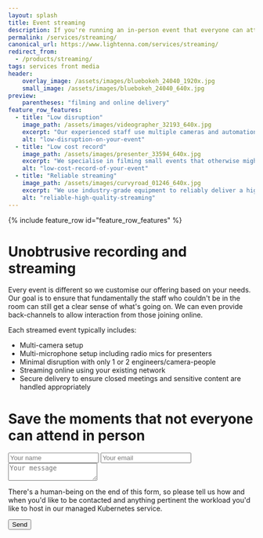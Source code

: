 ```yaml
---
layout: splash
title: Event streaming
description: If you're running an in-person event that everyone can attend, we can stream it to an online audience.  Afterwards, an archive copy gives you a record for posterity or those who couldn't tune in live.
permalink: /services/streaming/
canonical_url: https://www.lightenna.com/services/streaming/
redirect_from:
  - /products/streaming/
tags: services front media
header:
    overlay_image: /assets/images/bluebokeh_24040_1920x.jpg
    small_image: /assets/images/bluebokeh_24040_640x.jpg
preview:
    parentheses: "filming and online delivery"
feature_row_features:
  - title: "Low disruption"
    image_path: /assets/images/videographer_32193_640x.jpg
    excerpt: "Our experienced staff use multiple cameras and automation to minimise the impact on your event"
    alt: "low-disruption-on-your-event"
  - title: "Low cost record"
    image_path: /assets/images/presenter_33594_640x.jpg
    excerpt: "We specialise in filming small events that otherwise might not get recorded"
    alt: "low-cost-record-of-your-event"
  - title: "Reliable streaming"
    image_path: /assets/images/curvyroad_01246_640x.jpg
    excerpt: "We use industry-grade equipment to reliably deliver a high-quality stream and post-event archive copy"
    alt: "reliable-high-quality-streaming"
---
```


<style>
    /* hack page title for alignment on this particular image */
    h1.page__title {
        padding-top: 1.0em;
    }
</style>

{% include feature_row id="feature_row_features" %}

# Unobtrusive recording and streaming

Every event is different so we customise our offering based on your needs.  Our goal is to ensure that fundamentally the staff who couldn't be in the room can still get a clear sense of what's going on.  We can even provide back-channels to allow interaction from those joining online.

Each streamed event typically includes:
* Multi-camera setup
* Multi-microphone setup including radio mics for presenters
* Minimal disruption with only 1 or 2 engineers/camera-people
* Streaming online using your existing network
* Secure delivery to ensure closed meetings and sensitive content are handled appropriately

# Save the moments that not everyone can attend in person

<a name="form" />
<form action="https://formspree.io/alex_stanhope@hotmail.com"
      method="POST">
    <input type="text" name="name" placeholder="Your name">
    <input type="email" name="email" placeholder="Your email">
    <textarea name="message" placeholder="Your message"></textarea>
    <p>There's a human-being on the end of this form, so please tell us how and when you'd like to be contacted
    and anything pertinent the workload you'd like to host in our managed Kubernetes service.</p>
    <button type="submit" class="btn btn--primary btn--large">Send</button>
</form>
<div stlye="clear:both;">&nbsp;</div>